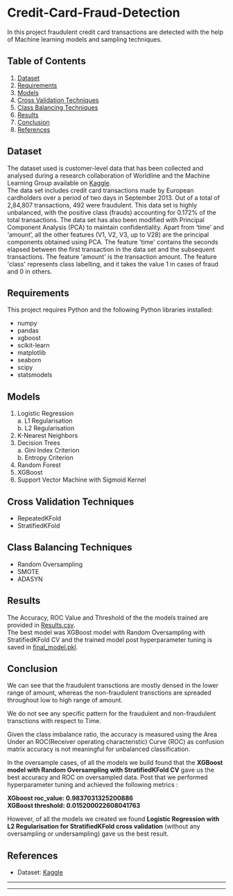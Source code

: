 # Credit-Card-Fraud-Detection
In this project fraudulent credit card transactions are detected with the help of Machine learning models and sampling techniques.

## Table of Contents
1. [Dataset](#p1)
2. [Requirements](#p2)
3. [Models](#p3)
4. [Cross Validation Techniques](#p4)
5. [Class Balancing Techniques](#p5)
6. [Results](#p6)
7. [Conclusion](#p7)
8. [References](#p8)

## <a name="p1">Dataset</a>
The dataset used is customer-level data that has been collected and analysed during a research collaboration of Worldline and the Machine Learning Group available on [Kaggle](https://www.kaggle.com/datasets/mlg-ulb/creditcardfraud).<br>
The data set includes credit card transactions made by European cardholders over a period of two days in September 2013. Out of a total of 2,84,807 transactions, 492 were fraudulent. This data set is highly unbalanced, with the positive class (frauds) accounting for 0.172% of the total transactions. The data set has also been modified with Principal Component Analysis (PCA) to maintain confidentiality. Apart from ‘time’ and ‘amount’, all the other features (V1, V2, V3, up to V28) are the principal components obtained using PCA. The feature 'time' contains the seconds elapsed between the first transaction in the data set and the subsequent transactions. The feature 'amount' is the transaction amount. The feature 'class' represents class labelling, and it takes the value 1 in cases of fraud and 0 in others.

## <a name="p2">Requirements</a>
This project requires Python and the following Python libraries installed:
* numpy
* pandas
* xgboost
* scikit-learn
* matplotlib
* seaborn
* scipy
* statsmodels

## <a name="p3">Models</a>
1. Logistic Regression<br>
  a. L1 Regularisation<br>
  b. L2 Regularisation
2. K-Nearest Neighbors
3. Decision Trees<br>
  a. Gini Index Criterion<br>
  b. Entropy Criterion
4. Random Forest
5. XGBoost
6. Support Vector Machine with Sigmoid Kernel

## <a name="p4">Cross Validation Techniques</a>
- RepeatedKFold
- StratifiedKFold

## <a name="p5">Class Balancing Techniques</a>
- Random Oversampling
- SMOTE
- ADASYN

## <a name="p6">Results</a>
The Accuracy, ROC Value and Threshold of the the models trained are provided in [Results.csv](https://github.com/Marisha18/Credit-Card-Fraud-Detection/blob/main/Results.csv).<br>
The best model was XGBoost model with Random Oversampling with StratifiedKFold CV and the trained model post hyperparameter tuning is saved in [final_model.pkl](https://github.com/Marisha18/Credit-Card-Fraud-Detection/blob/main/final_model.pkl).
## <a name="p7">Conclusion</a>
We can see that the fraudulent transctions are mostly densed in the lower range of amount, whereas the non-fraudulent transctions are spreaded throughout low to high range of amount.

We do not see any specific pattern for the fraudulent and non-fraudulent transctions with respect to Time.

Given the class imbalance ratio, the accuracy is measured using the Area Under an ROC(Receiver operating characteristic) Curve (ROC) as confusion matrix accuracy is not meaningful for unbalanced classification.

In the oversample cases, of all the models we build found that the **XGBoost model with Random Oversampling with StratifiedKFold CV** gave us the best accuracy and ROC on oversampled data. Post that we performed hyperparameter tuning and achieved the following metrics : 

**XGboost roc_value: 0.9837031325200886<br>
XGBoost threshold: 0.015200022608041763**

However, of all the models we created we found **Logistic Regression with L2 Regularisation for StratifiedKFold cross validation** (without any oversampling or undersampling) gave us the best result.

## <a name="p8">References</a>
- Dataset: [Kaggle](https://www.kaggle.com/datasets/mlg-ulb/creditcardfraud)
---
---
